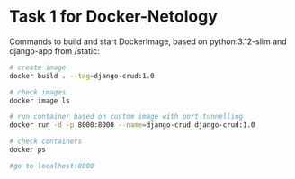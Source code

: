 # Task 1 for Docker-Netology

Сommands to build and start DockerImage, based on python:3.12-slim and django-app from /static:

```bash
# create image
docker build . --tag=django-crud:1.0

# check images
docker image ls

# run container based on custom image with port tunnelling
docker run -d -p 8000:8000 --name=django-crud django-crud:1.0

# check containers
docker ps

#go to localhost:8000
```